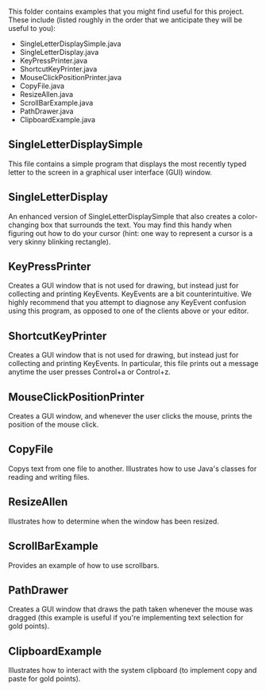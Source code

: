 This folder contains examples that you might find useful for this project. These include (listed roughly in the order that we anticipate they will be useful to you):
 - SingleLetterDisplaySimple.java
 - SingleLetterDisplay.java
 - KeyPressPrinter.java
 - ShortcutKeyPrinter.java
 - MouseClickPositionPrinter.java
 - CopyFile.java
 - ResizeAllen.java
 - ScrollBarExample.java
 - PathDrawer.java
 - ClipboardExample.java

SingleLetterDisplaySimple
--------------------

This file contains a simple program that displays the most recently typed letter to the screen in a graphical user interface (GUI) window. 

SingleLetterDisplay
--------------------

An enhanced version of SingleLetterDisplaySimple that also creates a color-changing box that surrounds the text. You may find this handy when figuring out how to do your cursor (hint: one way to represent a cursor is a very skinny blinking rectangle).

KeyPressPrinter
--------------------

Creates a GUI window that is not used for drawing, but instead just for collecting and printing KeyEvents. KeyEvents are a bit counterintuitive. We highly recommend that you attempt to diagnose any KeyEvent confusion using this program, as opposed to one of the clients above or your editor.

ShortcutKeyPrinter
--------------------

Creates a GUI window that is not used for drawing, but instead just for collecting and printing KeyEvents.  In particular, this file prints out a message anytime the user presses Control+a or Control+z.

MouseClickPositionPrinter
--------------------

Creates a GUI window, and whenever the user clicks the mouse, prints the position of the mouse click.

CopyFile
--------------------

Copys text from one file to another.  Illustrates how to use Java's classes for reading and writing files.

ResizeAllen
--------------------

Illustrates how to determine when the window has been resized.

ScrollBarExample
--------------------

Provides an example of how to use scrollbars.

PathDrawer
--------------------

Creates a GUI window that draws the path taken whenever the mouse was dragged (this example is useful if you're implementing text selection for gold points).

ClipboardExample
--------------------

Illustrates how to interact with the system clipboard (to implement copy and paste for gold points).
